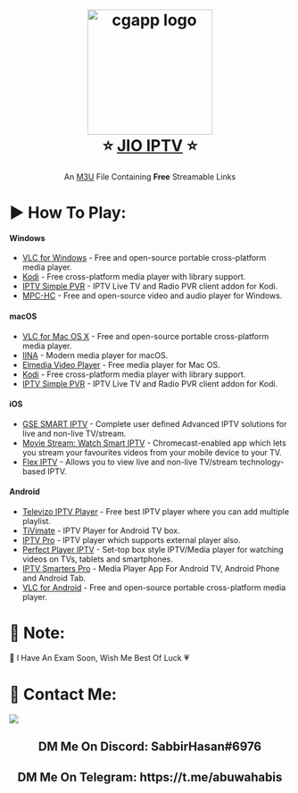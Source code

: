 <h1 align="center">
  <img alt="cgapp logo" src="https://i.ibb.co/m9MGMMn/ezgif-2-280931415e.jpg" width="224px"/><br/>
  ⭐️ <a href="https://raw.githubusercontent.com/sabbiriptv/JIO_IPTV/main/JIO.m3u">JIO IPTV</a> ⭐️
</h1>
<p align="center">An <a href="https://raw.githubusercontent.com/sabbiriptv/JIO_IPTV/main/JIO.m3u">M3U</a> File Containing <b>Free</b> Streamable Links</p>

# ▶️ How To Play:

#### Windows

- [VLC for Windows](https://www.videolan.org/vlc/download-windows.html) - Free and open-source portable cross-platform media player.
- [Kodi](https://kodi.tv/) - Free cross-platform media player with library support.
- [IPTV Simple PVR](https://kodi.tv/addon/pvr-client/pvr-iptv-simple-client) - IPTV Live TV and Radio PVR client addon for Kodi.
- [MPC-HC](https://github.com/clsid2/mpc-hc) - Free and open-source video and audio player for Windows.

#### macOS

- [VLC for Mac OS X](https://www.videolan.org/vlc/download-macosx.html) - Free and open-source portable cross-platform media player.
- [IINA](https://iina.io/) - Modern media player for macOS.
- [Elmedia Video Player](https://apps.apple.com/us/app/elmedia-video-player/id1044549675) - Free media player for Mac OS.
- [Kodi](https://kodi.tv/) - Free cross-platform media player with library support.
- [IPTV Simple PVR](https://kodi.tv/addon/pvr-client/pvr-iptv-simple-client) - IPTV Live TV and Radio PVR client addon for Kodi.

#### iOS

- [GSE SMART IPTV](https://apps.apple.com/us/app/gse-smart-iptv/id1028734023) - Complete user defined Advanced IPTV solutions for live and non-live TV/stream.
- [Movie Stream: Watch Smart IPTV](https://apps.apple.com/us/app/movie-stream-ip-tv-films/id1450912244) - Chromecast-enabled app which lets you stream your favourites videos from your mobile device to your TV.
- [Flex IPTV](https://apps.apple.com/ae/app/flex-iptv/id1182930255) - Allows you to view live and non-live TV/stream technology-based IPTV.

#### Android

- [Televizo IPTV Player](https://drive.google.com/file/d/1x542FLeS9zGhyveZtajlNWnyCRqkMRgB/view?usp=sharing) - Free best IPTV player where you can add multiple playlist.
- [TiVimate](https://drive.google.com/file/d/19z-lim_r6326EMfoNd2wp6USPJO7fZ8S/view?usp=sharing) - IPTV Player for Android TV box.
- [IPTV Pro](https://drive.google.com/file/d/1YbUM7p4cX534pOK9aPK78BoqQC8_4LEq/view?usp=sharing) - IPTV player which supports external player also.
- [Perfect Player IPTV](https://drive.google.com/file/d/1pXfEHUEqvlpS7iLmPobC1SqkwIszj4o6/view?usp=sharing) - Set-top box style IPTV/Media player for watching videos on TVs, tablets and smartphones.
- [IPTV Smarters Pro](https://play.google.com/store/apps/details?id=com.nst.iptvsmarterstvbox&hl=en) - Media Player App For Android TV, Android Phone and Android Tab.
- [VLC for Android](https://play.google.com/store/apps/details?id=org.videolan.vlc) - Free and open-source portable cross-platform media player.

# 📘 Note:
🚨 I Have An Exam Soon, Wish Me Best Of Luck 💗<br>

# 💛 Contact Me:
<a href="mailto:sabbirhasan10000bd@gmail.com"><img src="https://img.shields.io/badge/Email-sabbirhasan10000bd@gmail.com-teal?style=for-the-badge&logo=gmail" /></a>
<h2 align="center">DM Me On Discord: SabbirHasan#6976</h2>
<h2 align="center">DM Me On Telegram: https://t.me/abuwahabis</h2>
